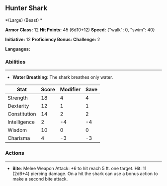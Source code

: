 ## Hunter Shark
*(Large) (Beast) *

**Armor Class:** 12
**Hit Points:** 45 (6d10+12)
**Speed:** {"walk": 0, "swim": 40}

**Initiative:** 12
**Proficiency Bonus:**
**Challenge:** 2

**Languages:** 

### Abilities
 --- 
- **Water Breathing**: The shark breathes only water.



| Stat | Score | Modifier | Save |
| ---- | ---- | ---- | ---- |
| Strength | 18 | 4 | 4 |
| Dexterity | 12 | 1 | 1 |
| Constitution | 14 | 2 | 2 |
| Intelligence | 2 | -4 | -4 |
| Wisdom | 10 | 0 | 0 |
| Charisma | 4 | -3 | -3 |

### Actions
 --- 
- **Bite**: Melee Weapon Attack: +6 to hit  reach 5 ft.  one target. Hit: 11 (2d6+4) piercing damage. On a hit  the shark can use a bonus action to make a second bite attack.

